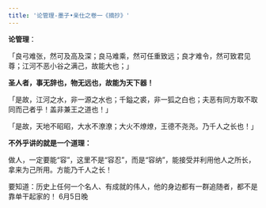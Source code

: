 ```yaml
---
title: '论管理-墨子•亲仕之卷一《摘抄》'
---
```

  
__论管理__：

「良弓难张，然可及高及深；良马难乘，然可任重致远；良才难令，然可致君见尊；江河不恶小谷之满己，故能大也；」  

**圣人者，事无辞也，物无远也，故能为天下器！**  

「是故，江河之水，非一源之水也；千鎰之裘，非一狐之白也；夫恶有同方取不取同而己者乎！盖非兼王之道也！」

「是故，天地不昭昭，大水不潦潦；大火不燎燎，王德不尧尧。乃千人之长也！」

__不外乎讲的就是一个道理：__

做人，一定要能“容”，这里不是“容忍”，而是“容纳”，能接受并利用他人之所长，拿来为己所用。方能乃千人之长！

要知道：历史上任何一个名人、有成就的伟人，他的身边都有一群追随者，都不是靠单干起家的！ 6月5日晚